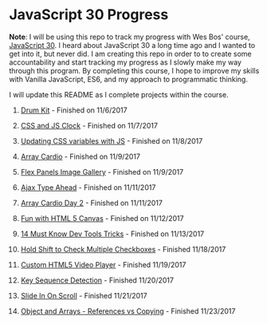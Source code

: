 # JavaScript 30 Progress

**Note**: I will be using this repo to track my progress with Wes Bos' course, [JavaScript 30](https://javascript30.com/). I heard about JavaScript 30 a long time ago and I wanted to get into it, but never did. I am creating this repo in order to to create some accountability and start tracking my progress as I slowly make my way through this program. By completing this course, I hope to improve my skills with Vanilla JavaScript, ES6, and my approach to programmatic thinking.

I will update this README as I complete projects within the course.

1. [Drum Kit](/1_drum_kit) - Finished on 11/6/2017

2. [CSS and JS Clock](2_css_js_clock) - Finished on 11/7/2017

3. [Updating CSS variables with JS](3_css_variables_js) - Finished on 11/8/2017

4. [Array Cardio](4_array_cardio) - Finished on 11/9/2017

5. [Flex Panels Image Gallery](5_flex_panel_gallery) - Finished on 11/9/2017

6. [Ajax Type Ahead](6_ajax_type_ahead) - Finished on 11/11/2017

7. [Array Cardio Day 2](7_array_cardio_2) - Finished on 11/11/2017

8. [Fun with HTML 5 Canvas](8_html5_canvas) - Finished on 11/12/2017

9. [14 Must Know Dev Tools Tricks](9_dev_tools) - Finished on 11/13/2017

10. [Hold Shift to Check Multiple Checkboxes](10_check_multiple_boxes) - Finished 11/18/2017

11. [Custom HTML5 Video Player](11_custom_video_player) - Finished 11/19/2017

12. [Key Sequence Detection](12_key_sequence_detection) - Finished 11/20/2017

13. [Slide In On Scroll](13_slide_in_scroll) - Finished 11/21/2017

14. [Object and Arrays - References vs Copying](14_references_vs_copying) - Finished 11/23/2017
